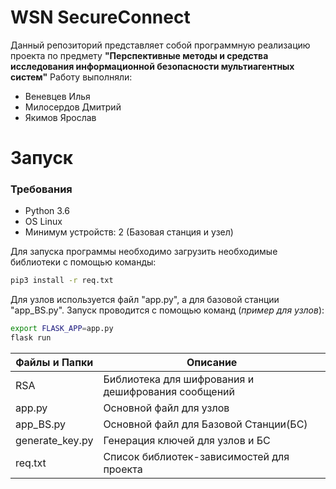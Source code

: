 # WSN SecureConnect

Данный репозиторий представляет собой программную реализацию проекта по предмету **"Перспективные методы и средства исследования информационной безопасности мультиагентных систем"**
Работу выполняли:
 - Веневцев Илья
 - Милосердов Дмитрий
 - Якимов Ярослав
 
# Запуск
### Требования
  - Python 3.6
  - OS Linux
  - Минимум устройств: 2 (Базовая станция и узел)

Для запуска программы необходимо загрузить необходимые библиотеки с помощью команды:
```sh
pip3 install -r req.txt
```
Для узлов используется файл "app.py", а для базовой станции "app_BS.py".
Запуск проводится с помощью команд (*пример для узлов*):
```sh
export FLASK_APP=app.py
flask run
```

| Файлы и Папки | Описание |
| ------ | ------ |
| RSA | Библиотека для шифрования и дешифрования сообщений |
| app.py | Основной файл для узлов |
| app_BS.py | Основной файл для Базовой Станции(БС) |
| generate_key.py | Генерация ключей для узлов и БС |
| req.txt |  Список библиотек-зависимостей для проекта |
